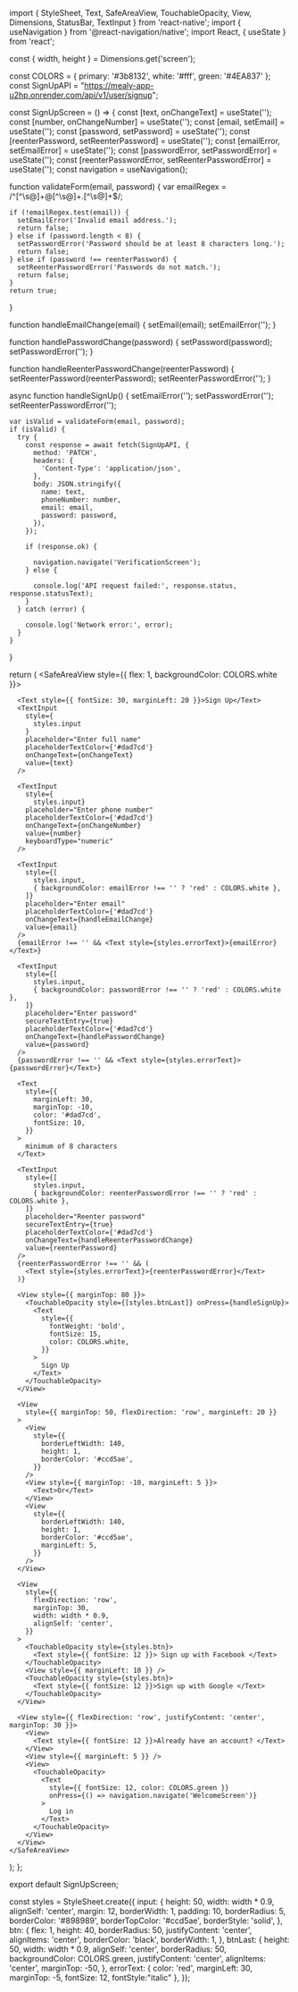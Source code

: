 import {
  StyleSheet,
  Text,
  SafeAreaView,
  TouchableOpacity,
  View,
  Dimensions,
  StatusBar,
  TextInput
} from 'react-native';
import { useNavigation } from '@react-navigation/native';
import React, { useState } from 'react';

const { width, height } = Dimensions.get('screen');

const COLORS = { primary: '#3b8132', white: '#fff', green: '#4EA837' };
const SignUpAPI = "https://mealy-app-u2hp.onrender.com/api/v1/user/signup";

const SignUpScreen = () => {
  const [text, onChangeText] = useState('');
  const [number, onChangeNumber] = useState('');
  const [email, setEmail] = useState('');
  const [password, setPassword] = useState('');
  const [reenterPassword, setReenterPassword] = useState('');
  const [emailError, setEmailError] = useState('');
  const [passwordError, setPasswordError] = useState('');
  const [reenterPasswordError, setReenterPasswordError] = useState('');
  const navigation = useNavigation();

  function validateForm(email, password) {
    var emailRegex = /^[^\s@]+@[^\s@]+\.[^\s@]+$/;

    if (!emailRegex.test(email)) {
      setEmailError('Invalid email address.');
      return false;
    } else if (password.length < 8) {
      setPasswordError('Password should be at least 8 characters long.');
      return false;
    } else if (password !== reenterPassword) {
      setReenterPasswordError('Passwords do not match.');
      return false;
    }
    return true;
  }

  function handleEmailChange(email) {
    setEmail(email);
    setEmailError('');
  }

  function handlePasswordChange(password) {
    setPassword(password);
    setPasswordError('');
  }

  function handleReenterPasswordChange(reenterPassword) {
    setReenterPassword(reenterPassword);
    setReenterPasswordError('');
  }

  async function handleSignUp() {
    setEmailError('');
    setPasswordError('');
    setReenterPasswordError('');

    var isValid = validateForm(email, password);
    if (isValid) {
      try {
        const response = await fetch(SignUpAPI, {
          method: 'PATCH',
          headers: {
            'Content-Type': 'application/json',
          },
          body: JSON.stringify({
            name: text,
            phoneNumber: number,
            email: email,
            password: password,
          }),
        });

        if (response.ok) {
          
          navigation.navigate('VerificationScreen');
        } else {
          
          console.log('API request failed:', response.status, response.statusText);
        }
      } catch (error) {
        
        console.log('Network error:', error);
      }
    }
  }


  return (
    <SafeAreaView style={{ flex: 1, backgroundColor: COLORS.white }}>
      <StatusBar backgroundColor={COLORS.white} />

      <Text style={{ fontSize: 30, marginLeft: 20 }}>Sign Up</Text>
      <TextInput
        style={
          styles.input
        }
        placeholder="Enter full name"
        placeholderTextColor={'#dad7cd'}
        onChangeText={onChangeText}
        value={text}
      />

      <TextInput
        style={
          styles.input}
        placeholder="Enter phone number"
        placeholderTextColor={'#dad7cd'}
        onChangeText={onChangeNumber}
        value={number}
        keyboardType="numeric"
      />

      <TextInput
        style={[
          styles.input,
          { backgroundColor: emailError !== '' ? 'red' : COLORS.white },
        ]}
        placeholder="Enter email"
        placeholderTextColor={'#dad7cd'}
        onChangeText={handleEmailChange}
        value={email}
      />
      {emailError !== '' && <Text style={styles.errorText}>{emailError}</Text>}

      <TextInput
        style={[
          styles.input,
          { backgroundColor: passwordError !== '' ? 'red' : COLORS.white },
        ]}
        placeholder="Enter password"
        secureTextEntry={true}
        placeholderTextColor={'#dad7cd'}
        onChangeText={handlePasswordChange}
        value={password}
      />
      {passwordError !== '' && <Text style={styles.errorText}>{passwordError}</Text>}

      <Text
        style={{
          marginLeft: 30,
          marginTop: -10,
          color: '#dad7cd',
          fontSize: 10,
        }}
      >
        minimum of 8 characters
      </Text>

      <TextInput
        style={[
          styles.input,
          { backgroundColor: reenterPasswordError !== '' ? 'red' : COLORS.white },
        ]}
        placeholder="Reenter password"
        secureTextEntry={true}
        placeholderTextColor={'#dad7cd'}
        onChangeText={handleReenterPasswordChange}
        value={reenterPassword}
      />
      {reenterPasswordError !== '' && (
        <Text style={styles.errorText}>{reenterPasswordError}</Text>
      )}

      <View style={{ marginTop: 80 }}>
        <TouchableOpacity style={[styles.btnLast]} onPress={handleSignUp}>
          <Text
            style={{
              fontWeight: 'bold',
              fontSize: 15,
              color: COLORS.white,
            }}
          >
            Sign Up
          </Text>
        </TouchableOpacity>
      </View>

      <View
        style={{ marginTop: 50, flexDirection: 'row', marginLeft: 20 }}
      >
        <View
          style={{
            borderLeftWidth: 140,
            height: 1,
            borderColor: '#ccd5ae',
          }}
        />
        <View style={{ marginTop: -10, marginLeft: 5 }}>
          <Text>Or</Text>
        </View>
        <View
          style={{
            borderLeftWidth: 140,
            height: 1,
            borderColor: '#ccd5ae',
            marginLeft: 5,
          }}
        />
      </View>

      <View
        style={{
          flexDirection: 'row',
          marginTop: 30,
          width: width * 0.9,
          alignSelf: 'center',
        }}
      >
        <TouchableOpacity style={styles.btn}>
          <Text style={{ fontSize: 12 }}> Sign up with Facebook </Text>
        </TouchableOpacity>
        <View style={{ marginLeft: 10 }} />
        <TouchableOpacity style={styles.btn}>
          <Text style={{ fontSize: 12 }}>Sign up with Google </Text>
        </TouchableOpacity>
      </View>

      <View style={{ flexDirection: 'row', justifyContent: 'center', marginTop: 30 }}>
        <View>
          <Text style={{ fontSize: 12 }}>Already have an account? </Text>
        </View>
        <View style={{ marginLeft: 5 }} />
        <View>
          <TouchableOpacity>
            <Text
              style={{ fontSize: 12, color: COLORS.green }}
              onPress={() => navigation.navigate('WelcomeScreen')}
            >
              Log in
            </Text>
          </TouchableOpacity>
        </View>
      </View>
    </SafeAreaView>
  );
};

export default SignUpScreen;

const styles = StyleSheet.create({
  input: {
    height: 50,
    width: width * 0.9,
    alignSelf: 'center',
    margin: 12,
    borderWidth: 1,
    padding: 10,
    borderRadius: 5,
    borderColor: '#898989',
    borderTopColor: '#ccd5ae',
    borderStyle: 'solid',
  },
  btn: {
    flex: 1,
    height: 40,
    borderRadius: 50,
    justifyContent: 'center',
    alignItems: 'center',
    borderColor: 'black',
    borderWidth: 1,
  },
  btnLast: {
    height: 50,
    width: width * 0.9,
    alignSelf: 'center',
    borderRadius: 50,
    backgroundColor: COLORS.green,
    justifyContent: 'center',
    alignItems: 'center',
    marginTop: -50,
  },
  errorText: {
    color: 'red',
    marginLeft: 30,
    marginTop: -5,
    fontSize: 12,
    fontStyle:"italic"
  },
});



